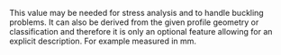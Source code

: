This value may be needed for stress analysis and to handle buckling problems. It can also be derived from the given profile geometry or classification and therefore it is only an optional feature allowing for an explicit description. For example measured in mm.
